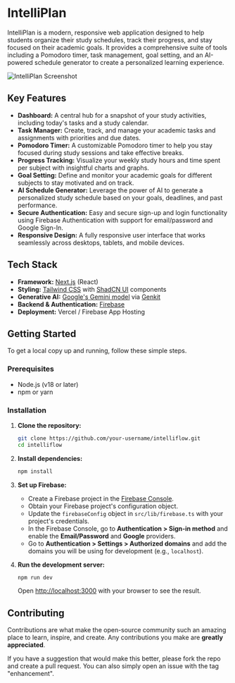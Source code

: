 # IntelliPlan

IntelliPlan is a modern, responsive web application designed to help students organize their study schedules, track their progress, and stay focused on their academic goals. It provides a comprehensive suite of tools including a Pomodoro timer, task management, goal setting, and an AI-powered schedule generator to create a personalized learning experience.

![IntelliPlan Screenshot](https://placehold.co/800x400.png)

## Key Features

- **Dashboard:** A central hub for a snapshot of your study activities, including today's tasks and a study calendar.
- **Task Manager:** Create, track, and manage your academic tasks and assignments with priorities and due dates.
- **Pomodoro Timer:** A customizable Pomodoro timer to help you stay focused during study sessions and take effective breaks.
- **Progress Tracking:** Visualize your weekly study hours and time spent per subject with insightful charts and graphs.
- **Goal Setting:** Define and monitor your academic goals for different subjects to stay motivated and on track.
- **AI Schedule Generator:** Leverage the power of AI to generate a personalized study schedule based on your goals, deadlines, and past performance.
- **Secure Authentication:** Easy and secure sign-up and login functionality using Firebase Authentication with support for email/password and Google Sign-In.
- **Responsive Design:** A fully responsive user interface that works seamlessly across desktops, tablets, and mobile devices.

## Tech Stack

- **Framework:** [Next.js](https://nextjs.org/) (React)
- **Styling:** [Tailwind CSS](https://tailwindcss.com/) with [ShadCN UI](https://ui.shadcn.com/) components
- **Generative AI:** [Google's Gemini model](https://ai.google.dev/) via [Genkit](https://firebase.google.com/docs/genkit)
- **Backend & Authentication:** [Firebase](https://firebase.google.com/)
- **Deployment:** Vercel / Firebase App Hosting

## Getting Started

To get a local copy up and running, follow these simple steps.

### Prerequisites

- Node.js (v18 or later)
- npm or yarn

### Installation

1.  **Clone the repository:**
    ```sh
    git clone https://github.com/your-username/intelliflow.git
    cd intelliflow
    ```

2.  **Install dependencies:**
    ```sh
    npm install
    ```

3.  **Set up Firebase:**
    - Create a Firebase project in the [Firebase Console](https://console.firebase.google.com/).
    - Obtain your Firebase project's configuration object.
    - Update the `firebaseConfig` object in `src/lib/firebase.ts` with your project's credentials.
    - In the Firebase Console, go to **Authentication > Sign-in method** and enable the **Email/Password** and **Google** providers.
    - Go to **Authentication > Settings > Authorized domains** and add the domains you will be using for development (e.g., `localhost`).

4.  **Run the development server:**
    ```sh
    npm run dev
    ```

    Open [http://localhost:3000](http://localhost:3000) with your browser to see the result.

## Contributing

Contributions are what make the open-source community such an amazing place to learn, inspire, and create. Any contributions you make are **greatly appreciated**.

If you have a suggestion that would make this better, please fork the repo and create a pull request. You can also simply open an issue with the tag "enhancement".
